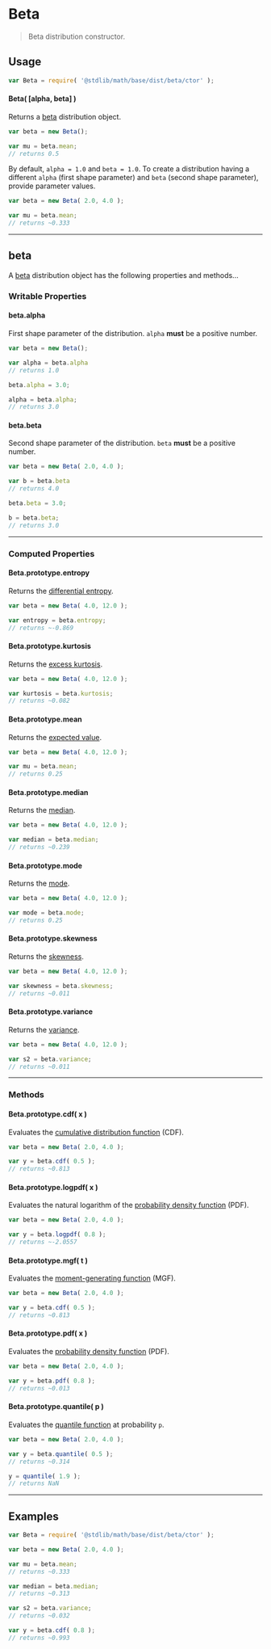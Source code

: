 # Beta

> Beta distribution constructor.


<!-- Section to include introductory text. Make sure to keep an empty line after the intro `section` element and another before the `/section` close. -->

<section class="intro">

</section>

<!-- /.intro -->

<!-- Package usage documentation. -->

<section class="usage">

## Usage

``` javascript
var Beta = require( '@stdlib/math/base/dist/beta/ctor' );
```

#### Beta( \[alpha, beta\] )

Returns a [beta][beta] distribution object.

``` javascript
var beta = new Beta();

var mu = beta.mean;
// returns 0.5
```

By default, `alpha = 1.0` and `beta = 1.0`. To create a distribution having a different `alpha` (first shape parameter) and `beta` (second shape parameter), provide parameter values.

``` javascript
var beta = new Beta( 2.0, 4.0 );

var mu = beta.mean;
// returns ~0.333
```

---

## beta

A [beta][beta] distribution object has the following properties and methods...

### Writable Properties

#### beta.alpha

First shape parameter of the distribution. `alpha` __must__ be a positive number.

``` javascript
var beta = new Beta();

var alpha = beta.alpha
// returns 1.0

beta.alpha = 3.0;

alpha = beta.alpha;
// returns 3.0 
```

#### beta.beta

Second shape parameter of the distribution. `beta` __must__ be a positive number.

``` javascript
var beta = new Beta( 2.0, 4.0 );

var b = beta.beta
// returns 4.0

beta.beta = 3.0;

b = beta.beta;
// returns 3.0 
```

---

### Computed Properties

#### Beta.prototype.entropy

Returns the [differential entropy][entropy].

``` javascript
var beta = new Beta( 4.0, 12.0 );

var entropy = beta.entropy;
// returns ~-0.869
```

#### Beta.prototype.kurtosis

Returns the [excess kurtosis][kurtosis].

``` javascript
var beta = new Beta( 4.0, 12.0 );

var kurtosis = beta.kurtosis;
// returns ~0.082
```

#### Beta.prototype.mean

Returns the [expected value][expected-value].

``` javascript
var beta = new Beta( 4.0, 12.0 );

var mu = beta.mean;
// returns 0.25
```

#### Beta.prototype.median

Returns the [median][median].

``` javascript
var beta = new Beta( 4.0, 12.0 );

var median = beta.median;
// returns ~0.239
```

#### Beta.prototype.mode

Returns the [mode][mode].

``` javascript
var beta = new Beta( 4.0, 12.0 );

var mode = beta.mode;
// returns 0.25
```

#### Beta.prototype.skewness

Returns the [skewness][skewness].

``` javascript
var beta = new Beta( 4.0, 12.0 );

var skewness = beta.skewness;
// returns ~0.011
```

#### Beta.prototype.variance

Returns the [variance][variance].

``` javascript
var beta = new Beta( 4.0, 12.0 );

var s2 = beta.variance;
// returns ~0.011
```

---

### Methods

#### Beta.prototype.cdf( x )

Evaluates the [cumulative distribution function][cdf] (CDF).

``` javascript
var beta = new Beta( 2.0, 4.0 );

var y = beta.cdf( 0.5 );
// returns ~0.813
```

#### Beta.prototype.logpdf( x )

Evaluates the natural logarithm of the [probability density function][pdf] (PDF).

``` javascript
var beta = new Beta( 2.0, 4.0 );

var y = beta.logpdf( 0.8 );
// returns ~-2.0557
```

#### Beta.prototype.mgf( t )

Evaluates the [moment-generating function][mgf] (MGF).

``` javascript
var beta = new Beta( 2.0, 4.0 );

var y = beta.cdf( 0.5 );
// returns ~0.813
```

#### Beta.prototype.pdf( x )

Evaluates the [probability density function][pdf] (PDF).

``` javascript
var beta = new Beta( 2.0, 4.0 );

var y = beta.pdf( 0.8 );
// returns ~0.013
```

#### Beta.prototype.quantile( p )

Evaluates the [quantile function][quantile-function] at probability `p`.

``` javascript
var beta = new Beta( 2.0, 4.0 );

var y = beta.quantile( 0.5 );
// returns ~0.314

y = quantile( 1.9 );
// returns NaN
```

</section>

<!-- /.usage -->

<!-- Package usage notes. Make sure to keep an empty line after the `section` element and another before the `/section` close. -->

<section class="notes">

</section>

<!-- /.notes -->

<!-- Package usage examples. -->

---

<section class="examples">

## Examples

``` javascript
var Beta = require( '@stdlib/math/base/dist/beta/ctor' );

var beta = new Beta( 2.0, 4.0 );

var mu = beta.mean;
// returns ~0.333

var median = beta.median;
// returns ~0.313

var s2 = beta.variance;
// returns ~0.032

var y = beta.cdf( 0.8 );
// returns ~0.993
```

</section>

<!-- /.examples -->

<!-- Section to include cited references. If references are included, add a horizontal rule *before* the section. Make sure to keep an empty line after the `section` element and another before the `/section` close. -->

<section class="references">

</section>

<!-- /.references -->

<!-- Section for all links. Make sure to keep an empty line after the `section` element and another before the `/section` close. -->

<section class="links">

[beta]: https://en.wikipedia.org/wiki/Beta_distribution

[cdf]: https://en.wikipedia.org/wiki/Cumulative_distribution_function
[mgf]: https://en.wikipedia.org/wiki/Moment-generating_function
[pdf]: https://en.wikipedia.org/wiki/Probability_density_function
[quantile-function]: https://en.wikipedia.org/wiki/Quantile_function

[entropy]: https://en.wikipedia.org/wiki/Entropy_%28information_theory%29
[expected-value]: https://en.wikipedia.org/wiki/Expected_value
[kurtosis]: https://en.wikipedia.org/wiki/Kurtosis
[median]: https://en.wikipedia.org/wiki/Median
[mode]: https://en.wikipedia.org/wiki/Mode_%28statistics%29
[skewness]: https://en.wikipedia.org/wiki/Skewness
[variance]: https://en.wikipedia.org/wiki/Variance

</section>

<!-- /.links -->
